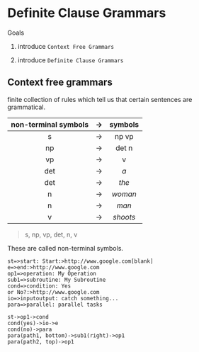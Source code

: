 # Definite Clause Grammars

Goals

1. introduce `Context Free Grammars`

2. introduce `Definite Clause Grammars`

## Context free grammars

finite collection of rules which tell us that certain sentences are grammatical.

|non-terminal symbols|->|symbols|
|:-:|:-:|:-:|
s|->|np vp
np|->|det n
vp|->|v
det|->|_a_
det|->|_the_
n|->|_woman_
n|->|_man_
v|->|_shoots_

>s, np, vp, det, n, v

These are called non-terminal symbols.

```flow
st=>start: Start:>http://www.google.com[blank]
e=>end:>http://www.google.com
op1=>operation: My Operation
sub1=>subroutine: My Subroutine
cond=>condition: Yes
or No?:>http://www.google.com
io=>inputoutput: catch something...
para=>parallel: parallel tasks

st->op1->cond
cond(yes)->io->e
cond(no)->para
para(path1, bottom)->sub1(right)->op1
para(path2, top)->op1
```